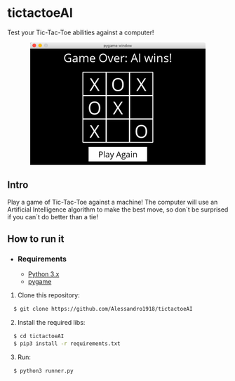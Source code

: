 # tictactoeAI
Test your Tic-Tac-Toe abilities against a computer!

<p align="center">
  <img alt="printscreen from terminal" width="400px" src="./printscreen.png" />
<p>
  
## Intro
Play a game of Tic-Tac-Toe against a machine! The computer will use an Artificial Intelligence algorithm to make the best move, so don´t be surprised if you can´t do better than a tie!

## How to run it

- ### **Requirements**

  - [Python 3.x](https://www.python.org/downloads/)
  - [pygame](https://www.pygame.org/)
  
1. Clone this repository:

```sh
  $ git clone https://github.com/Alessandro1918/tictactoeAI
```

2. Install the required libs:
```sh
  $ cd tictactoeAI
  $ pip3 install -r requirements.txt
```

3. Run:

```sh
  $ python3 runner.py
```
